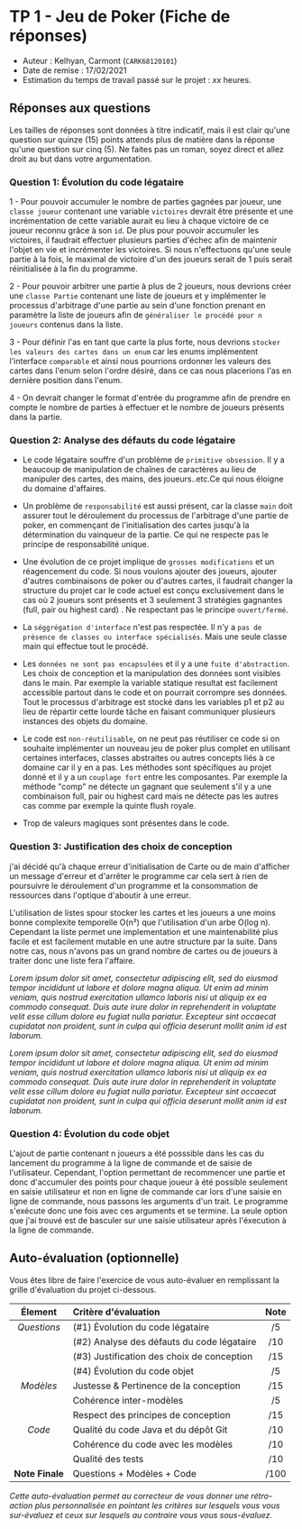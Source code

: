 # TP 1 - Jeu de Poker (Fiche de réponses)

  - Auteur : Kelhyan, Carmont (`CARK68120101`)
  - Date de remise : 17/02/2021
  - Estimation du temps de travail passé sur le projet : _xx_ heures.

## Réponses aux questions  
 
Les tailles de réponses sont données à titre indicatif, mais il est clair qu'une question sur quinze (15) points attends plus de matière dans la réponse qu'une question sur cinq (5). Ne faites pas un roman, soyez direct et allez droit au but dans votre argumentation.
 
### Question 1: Évolution du code légataire

1 - Pour pouvoir accumuler le nombre de parties gagnées par joueur, une `classe joueur` contenant une variable `victoires` devrait être présente et une incrémentation de cette variable aurait eu lieu à chaque victoire de ce joueur reconnu grâce à son `id`. De plus pour pouvoir accumuler les victoires, il faudrait effectuer plusieurs parties d'échec afin de maintenir l'objet en vie et incrémenter les victoires. Si nous n'effectuons qu'une seule partie à la fois, le maximal de victoire d'un des joueurs serait de 1 puis serait réinitialisée à la fin du programme.

2 - Pour pouvoir arbitrer une partie à plus de 2 joueurs, nous devrions créer une `classe Partie` contenant une liste de joueurs et y implémenter le processus d'arbitrage d'une partie au sein d'une fonction prenant en paramètre la liste de joueurs afin de `généraliser le procédé pour n joueurs` contenus dans la liste.

3 - Pour définir l'as en tant que carte la plus forte, nous devrions `stocker les valeurs des cartes dans un enum` car les enums implémentent l'interface `comparable` et ainsi nous pourrions ordonner les valeurs des cartes dans l'enum selon l'ordre désiré, dans ce cas nous placerions l'as en dernière position dans l'enum.

4 - On devrait changer le format d'entrée du programme afin de prendre en compte le nombre de parties à effectuer et le nombre de joueurs présents dans la partie.

### Question 2: Analyse des défauts du code légataire

- Le code légataire souffre d'un problème de `primitive obsession`. Il y a beaucoup de manipulation de chaînes de caractères au lieu de manipuler des cartes, des mains, des joueurs..etc.Ce qui nous éloigne du domaine d'affaires.

- Un problème de `responsabilité` est aussi présent, car la classe `main` doit assurer tout le déroulement du processus de l'arbitrage d'une partie de poker, en commençant de l'initialisation des cartes jusqu'à la détermination du vainqueur de la partie. Ce qui ne respecte pas le principe de responsabilité unique.

- Une évolution de ce projet implique de `grosses modifications` et un réagencement du code. Si nous voulons ajouter des joueurs, ajouter d'autres combinaisons de poker ou d'autres cartes, il faudrait changer la structure du projet car le code actuel est conçu exclusivement dans le cas où 2 joueurs sont présents et 3 seulement 3 stratégies gagnantes (full, pair ou highest card) . Ne respectant pas le principe `ouvert/fermé`. 

- La `séggrégation d'interface` n'est pas respectée. Il n'y a `pas de présence de classes ou interface spécialisés`. Mais une seule classe main qui effectue tout le procédé.

- Les `données ne sont pas encapsulées` et il y a une `fuite d'abstraction`. Les choix de conception et la manipulation des données sont visibles dans le main. Par exemple la variable statique resultat est facilement accessible partout dans le code et on pourrait corrompre ses données. Tout le processus d'arbitrage est stocké dans les variables p1 et p2 au lieu de répartir cette lourde tâche en faisant communiquer plusieurs instances des objets du domaine.

- Le code est `non-réutilisable`, on ne peut pas réutiliser ce code si on souhaite implémenter un nouveau jeu de poker plus complet en utilisant certaines interfaces, classes abstraites ou autres concepts liés à ce domaine car il y en a pas. Les méthodes sont spécifiques au projet donné et il y a un `couplage fort` entre les composantes. Par exemple la méthode "comp" ne détecte un gagnant que seulement s'il y a une combinaison full, pair ou highest card mais ne détecte pas les autres cas comme par exemple la quinte flush royale.

- Trop de valeurs magiques sont présentes dans le code.


### Question 3: Justification des choix de conception

j'ai décidé qu'à chaque erreur d'initialisation de Carte ou de main d'afficher un message d'erreur et d'arrêter le programme car cela sert à rien de poursuivre le déroulement d'un programme et la consommation de ressources dans l'optique d'aboutir à une erreur.

L'utilisation de listes spour stocker les cartes et les joueurs a une moins bonne complexite temporelle O(n²) que l'utilisation d'un arbe O(log n). Cependant la liste permet une implementation et une maintenabilité plus facile et est facilement mutable en une autre structure par la suite. Dans notre cas, nous n'avons pas un grand nombre de cartes ou de joueurs à traiter donc une liste fera l'affaire.

_Lorem ipsum dolor sit amet, consectetur adipiscing elit, sed do eiusmod tempor incididunt ut labore et dolore magna aliqua. Ut enim ad minim veniam, quis nostrud exercitation ullamco laboris nisi ut aliquip ex ea commodo consequat. Duis aute irure dolor in reprehenderit in voluptate velit esse cillum dolore eu fugiat nulla pariatur. Excepteur sint occaecat cupidatat non proident, sunt in culpa qui officia deserunt mollit anim id est laborum._

_Lorem ipsum dolor sit amet, consectetur adipiscing elit, sed do eiusmod tempor incididunt ut labore et dolore magna aliqua. Ut enim ad minim veniam, quis nostrud exercitation ullamco laboris nisi ut aliquip ex ea commodo consequat. Duis aute irure dolor in reprehenderit in voluptate velit esse cillum dolore eu fugiat nulla pariatur. Excepteur sint occaecat cupidatat non proident, sunt in culpa qui officia deserunt mollit anim id est laborum._

### Question 4: Évolution du code objet

L'ajout de partie contenant n joueurs a été posssible dans les cas du lancement du programme à la ligne de commande et de saisie de l'utilisateur. Cependant, l'option permettant de recommencer une partie et donc d'accumuler des points pour chaque joueur à été possible seulement en saisie utilisateur et non en ligne de commande car lors d'une saisie en ligne de commande, nous passons les arguments d'un trait. Le programme s'exécute donc une fois avec ces arguments et se termine. La seule option que j'ai trouvé est de basculer sur une saisie utilisateur après l'éxecution à la ligne de commande.

## Auto-évaluation (optionnelle)

Vous êtes libre de faire l'exercice de vous auto-évaluer en remplissant la grille d'évaluation du projet ci-dessous.

| Élement         | Critère d'évaluation                       | Note  |
| :---:           | :---                                       | :---: |
|  _Questions_    | (#1) Évolution du code légataire           | /5    |
|                 | (#2) Analyse des défauts du code légataire | /10   |
|                 | (#3) Justification des choix de conception | /15   |
|                 | (#4) Évolution du code objet               | /5    |
|  _Modèles_      | Justesse & Pertinence de la conception     | /15   |
|                 | Cohérence inter-modèles                    | /5    |
|                 | Respect des principes de conception        | /15   |
|  _Code_         | Qualité du code Java et du dépôt Git       | /10   |
|                 | Cohérence du code avec les modèles         | /10   | 
|                 | Qualité des tests                          | /10   | 
| **Note Finale** | Questions + Modèles + Code                 | /100  | 

_Cette auto-évaluation permet au correcteur de vous donner une rétro-action plus personnalisée en pointant les critères sur lesquels vous vous sur-évaluez et ceux sur lesquels au contraire vous vous sous-évaluez._